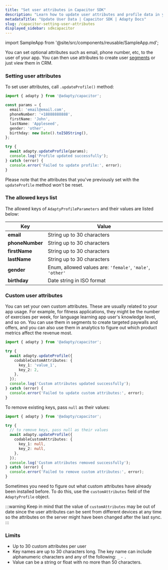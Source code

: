 ```yaml
---
title: "Set user attributes in Capacitor SDK"
description: "Learn how to update user attributes and profile data in your Capacitor app with Adapty SDK."
metadataTitle: "Update User Data | Capacitor SDK | Adapty Docs"
slug: /capacitor-setting-user-attributes
displayed_sidebar: sdkcapacitor
---
```


import SampleApp from '@site/src/components/reusable/SampleApp.md';

You can set optional attributes such as email, phone number, etc, to the user of your app. You can then use attributes to create user [segments](segments) or just view them in CRM.

### Setting user attributes

To set user attributes, call `.updateProfile()` method:

```typescript showLineNumbers
import { adapty } from '@adapty/capacitor';

const params = {
  email: 'email@email.com',
  phoneNumber: '+18888888888',
  firstName: 'John',
  lastName: 'Appleseed',
  gender: 'other',
  birthday: new Date().toISOString(),
};

try {
  await adapty.updateProfile(params);
  console.log('Profile updated successfully');
} catch (error) {
  console.error('Failed to update profile:', error);
}
```

Please note that the attributes that you've previously set with the `updateProfile` method won't be reset.

<SampleApp />

### The allowed keys list

The allowed keys of `AdaptyProfileParameters` and their values are listed below:

| Key | Value |
|---|-----|
| **email** | String up to 30 characters |
| **phoneNumber** | String up to 30 characters |
| **firstName** | String up to 30 characters |
| **lastName** | String up to 30 characters |
| **gender** | Enum, allowed values are: `'female'`, `'male'`, `'other'` |
| **birthday** | Date string in ISO format |

### Custom user attributes

You can set your own custom attributes. These are usually related to your app usage. For example, for fitness applications, they might be the number of exercises per week, for language learning app user's knowledge level, and so on. You can use them in segments to create targeted paywalls and offers, and you can also use them in analytics to figure out which product metrics affect the revenue most.

```typescript showLineNumbers
import { adapty } from '@adapty/capacitor';

try {
  await adapty.updateProfile({
    codableCustomAttributes: {
      key_1: 'value_1',
      key_2: 2,
    },
  });
  console.log('Custom attributes updated successfully');
} catch (error) {
  console.error('Failed to update custom attributes:', error);
}
```

To remove existing keys, pass `null` as their values:

```typescript showLineNumbers
import { adapty } from '@adapty/capacitor';

try {
  // to remove keys, pass null as their values
  await adapty.updateProfile({
    codableCustomAttributes: {
      key_1: null,
      key_2: null,
    },
  });
  console.log('Custom attributes removed successfully');
} catch (error) {
  console.error('Failed to remove custom attributes:', error);
}
```

Sometimes you need to figure out what custom attributes have already been installed before. To do this, use the `customAttributes` field of the `AdaptyProfile` object.

:::warning
Keep in mind that the value of `customAttributes` may be out of date since the user attributes can be sent from different devices at any time so the attributes on the server might have been changed after the last sync.
:::

### Limits

- Up to 30 custom attributes per user
- Key names are up to 30 characters long. The key name can include alphanumeric characters and any of the following: `_`  `-` `.`
- Value can be a string or float with no more than 50 characters.
